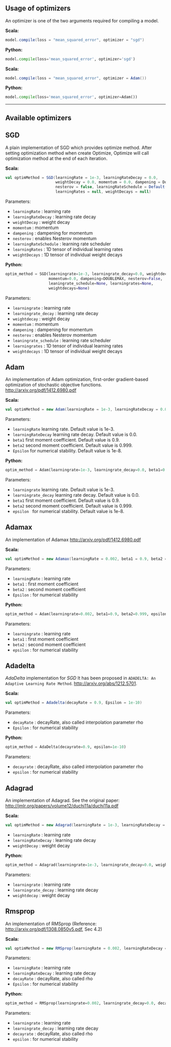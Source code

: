 ## Usage of optimizers

An optimizer is one of the two arguments required for compiling a model.

**Scala:**

```scala
model.compile(loss = "mean_squared_error", optimizer = "sgd")
```

**Python:**

```python
model.compile(loss='mean_squared_error', optimizer='sgd')
```

**Scala:**

```scala
model.compile(loss = "mean_squared_error", optimizer = Adam())
```

**Python:**

```python
model.compile(loss='mean_squared_error', optimizer=Adam())
```

---

## Available optimizers

## SGD

A plain implementation of SGD which provides optimize method. After setting 
optimization method when create Optimize, Optimize will call optimization method at the end of 
each iteration.

**Scala:**
```scala
val optimMethod = SGD(learningRate = 1e-3, learningRateDecay = 0.0, 
                      weightDecay = 0.0, momentum = 0.0, dampening = Double.MaxValue, 
                      nesterov = false, learningRateSchedule = Default(), 
                      learningRates = null, weightDecays = null)
```

Parameters:

* `learningRate` : learning rate
* `learningRateDecay` : learning rate decay
* `weightDecay` : weight decay
* `momentum` : momentum
* `dampening` : dampening for momentum
* `nesterov` : enables Nesterov momentum
* `learningRateSchedule` : learning rate scheduler
* `learningRates` : 1D tensor of individual learning rates
* `weightDecays` : 1D tensor of individual weight decays

**Python:**
```python 
optim_method = SGD(learningrate=1e-3, learningrate_decay=0.0, weightdecay=0.0, 
                   momentum=0.0, dampening=DOUBLEMAX, nesterov=False, 
                   leaningrate_schedule=None, learningrates=None, 
                   weightdecays=None)
```

Parameters:

* `learningrate` : learning rate
* `learningrate_decay` : learning rate decay
* `weightdecay` : weight decay
* `momentum` : momentum
* `dampening` : dampening for momentum
* `nesterov` : enables Nesterov momentum
* `leaningrate_schedule` : learning rate scheduler
* `learningrates` : 1D tensor of individual learning rates
* `weightdecays` : 1D tensor of individual weight decays

## Adam

An implementation of Adam optimization, first-order gradient-based optimization of stochastic  objective  functions. http://arxiv.org/pdf/1412.6980.pdf

**Scala:**
```scala
val optimMethod = new Adam(learningRate = 1e-3, learningRateDecay = 0.0, beta1 = 0.9, beta2 = 0.999, Epsilon = 1e-8)
```

Parameters:

* `learningRate` learning rate. Default value is 1e-3. 
* `learningRateDecay` learning rate decay. Default value is 0.0.
* `beta1` first moment coefficient. Default value is 0.9.
* `beta2` second moment coefficient. Default value is 0.999.
* `Epsilon` for numerical stability. Default value is 1e-8.

**Python:**
```python
optim_method = Adam(learningrate=1e-3, learningrate_decay=0.0, beta1=0.9, beta2=0.999, epsilon=1e-8)
```

Parameters:

* `learningrate` learning rate. Default value is 1e-3. 
* `learningrate_decay` learning rate decay. Default value is 0.0.
* `beta1` first moment coefficient. Default value is 0.9.
* `beta2` second moment coefficient. Default value is 0.999.
* `epsilon ` for numerical stability. Default value is 1e-8.

## Adamax

An implementation of Adamax http://arxiv.org/pdf/1412.6980.pdf

**Scala:**
```scala
val optimMethod = new Adamax(learningRate = 0.002, beta1 = 0.9, beta2 = 0.999, Epsilon = 1e-8)
```

Parameters:

* `learningRate` : learning rate
* `beta1` : first moment coefficient
* `beta2` : second moment coefficient
* `Epsilon` : for numerical stability

**Python:**
```python
optim_method = Adam(learningrate=0.002, beta1=0.9, beta2=0.999, epsilon=1e-8)
```

Parameters:

* `learningrate` : learning rate
* `beta1` : first moment coefficient
* `beta2` : second moment coefficient
* `epsilon` : for numerical stability

## Adadelta

*AdaDelta* implementation for *SGD* 
It has been proposed in `ADADELTA: An Adaptive Learning Rate Method`.
http://arxiv.org/abs/1212.5701.

**Scala:**
```scala
val optimMethod = Adadelta(decayRate = 0.9, Epsilon = 1e-10)
```

Parameters:

* `decayRate` : decayRate, also called interpolation parameter rho
* `Epsilon` : for numerical stability

**Python:**
```python
optim_method = AdaDelta(decayrate=0.9, epsilon=1e-10)
```

Parameters:

* `decayrate` : decayRate, also called interpolation parameter rho
* `epsilon` : for numerical stability

## Adagrad

 An implementation of Adagrad. See the original paper:
 <http://jmlr.org/papers/volume12/duchi11a/duchi11a.pdf>

**Scala:**
```scala
val optimMethod = new Adagrad(learningRate = 1e-3, learningRateDecay = 0.0, weightDecay = 0.0)
```

* `learningRate` : learning rate
* `learningRateDecay` : learning rate decay
* `weightDecay` : weight decay

**Python:**
```python
optim_method = Adagrad(learningrate=1e-3, learningrate_decay=0.0, weightdecay=0.0)
```

Parameters:

* `learningrate` : learning rate
* `learningrate_decay` : learning rate decay
* `weightdecay` : weight decay

## Rmsprop

An implementation of RMSprop (Reference: http://arxiv.org/pdf/1308.0850v5.pdf, Sec 4.2)

**Scala:**
```scala
val optimMethod = new RMSprop(learningRate = 0.002, learningRateDecay = 0.0, decayRate = 0.99, Epsilon = 1e-8)
```

Parameters:

* `learningRate` : learning rate
* `learningRateDecay` : learning rate decay
* `decayRate` : decayRate, also called rho
* `Epsilon` : for numerical stability

**Python:**
```python
optim_method = RMSprop(learningrate=0.002, learningrate_decay=0.0, decayrate=0.99, epsilon=1e-8)
```

Parameters:

* `learningrate` : learning rate
* `learningrate_decay` : learning rate decay
* `decayrate` : decayRate, also called rho
* `epsilon` : for numerical stability
